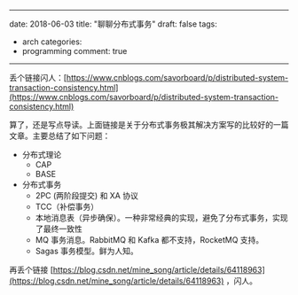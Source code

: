 
---
date: 2018-06-03
title: "聊聊分布式事务"
draft: false
tags:
- arch
categories:
- programming
comment: true
---


丢个链接闪人：[https://www.cnblogs.com/savorboard/p/distributed-system-transaction-consistency.html](https://www.cnblogs.com/savorboard/p/distributed-system-transaction-consistency.html)

算了，还是写点导读。上面链接是关于分布式事务极其解决方案写的比较好的一篇文章。主要总结了如下问题：

- 分布式理论
	- CAP
	- BASE
- 分布式事务
	- 2PC (两阶段提交) 和 XA 协议
	- TCC（补偿事务）
	- 本地消息表（异步确保）。一种非常经典的实现，避免了分布式事务，实现了最终一致性
	- MQ 事务消息。RabbitMQ 和 Kafka 都不支持，RocketMQ 支持。
	- Sagas 事务模型。鲜为人知。


再丢个链接 [https://blog.csdn.net/mine_song/article/details/64118963](https://blog.csdn.net/mine_song/article/details/64118963) ，闪人。